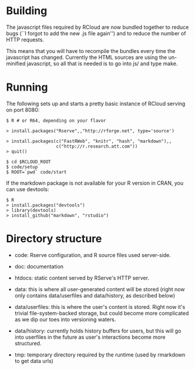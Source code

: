 # Building

The javascript files required by RCloud are now bundled together to
reduce bugs (``I forgot to add the new .js file again'') and to reduce
the number of HTTP requests. 

This means that you will have to recompile the bundles every time the
javascript has changed. Currently the HTML sources are using the
un-minified javascript, so all that is needed is to go into js/ and
type make.

# Running

The following sets up and starts a pretty basic instance of RCloud serving on port 8080:

	$ R # or R64, depending on your flavor
	
	> install.packages("Rserve",,"http://rforge.net", type='source')

    > install.packages(c("FastRWeb", "knitr", "hash", "markdown"),,
	                   c("http://r.research.att.com"))
	> quit()
					   
    $ cd $RCLOUD_ROOT
	$ code/setup
    $ ROOT=`pwd` code/start

If the markdown package is not available for your R version in CRAN,
you can use devtools:

    $ R
    > install.packages("devtools")
	> library(devtools)
	> install_github("markdown", "rstudio")

# Directory structure

- code: Rserve configuration, and R source files used server-side.

- doc: documentation

- htdocs: static content served by RServe's HTTP server.

- data: this is where all user-generated content will be stored
  (right now only contains data/userfiles and data/history, as
  described below)

- data/userfiles: this is where the user's content is stored. Right now
  it's trivial file-system-backed storage, but could become more
  complicated as we dip our toes into versioning waters.

- data/history: currently holds history buffers for users, but this will go
  into userfiles in the future as user's interactions become more
  structured.

- tmp: temporary directory required by the runtime (used by rmarkdown
  to get data urls)

